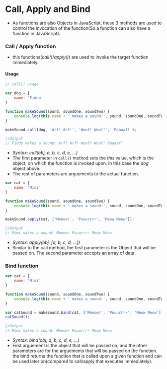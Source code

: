 # Call, Apply and Bind

- As functions are also Objects in JavaScript, these 3 methods are used to
control the invocation of the function(So a function can also have a function in JavaScript).

### Call / Apply function
- this functions(*call()*/*apply()*) are used to invoke the target function immediately.

#### Usage 
```javascript
// call() usage

var dog = {
	name: 'Fiddo'
}

function makeSound(sound, soundOne, soundTwo) {
	console.log(this.name + ' makes a sound:', sound, soundOne, soundTwo);
}

makeSound.call(dog, 'Arf! Arf!', 'Woof! Woof!', 'Raaaaf!');

//Output
// Fiddo makes a sound: Arf! Arf! Woof! Woof! Raaaaf!

```
- *Syntax: call(obj, a, b, c, d, e, ...)*
- The first parameter in ```call()``` method sets the *this* value, which is the object,
on which the function is invoked upon. In this case the *dog* object above.
- The rest of parameters are arguements to the actual function.

```javascript
var cat = {
	name: 'Mimi'
}

function makeSound(sound, soundOne, soundTwo) {
	console.log(this.name + ' makes a sound:', sound, soundOne, soundTwo);
}

makeSound.apply(cat, ['Meeow!', 'Puuurrr~', 'Meow Meow']);

//Output
// Mimi makes a sound: Meeow! Puuurrr~ Meow Meow
```
- *Syntax: apply(obj, [a, b, c, d, ...])*
- Similar to the call method, the first parameter is the Object that will be passed on. The
second parameter accepts an array of data.

### Bind function
```javascript
var cat = {
	name: 'Mimi'
}

function makeSound(sound, soundOne, soundTwo) {
	console.log(this.name + ' makes a sound:', sound, soundOne, soundTwo);
}

var catSound = makeSound.bind(cat, ['Meeow!', 'Puuurrr~', 'Meow Meow']);
catSound();

//Output
// Mimi makes a sound: Meeow! Puuurrr~ Meow Meow
```
- *Syntax: bind(obj, a, b, c, d, e, ...)*
- First arguement is the object that will be passed on, and the other parameters are for the
arguements that will be passed on the function. the bind returns the function that is called
upon a given function and can be used later on(compared to call/apply that executes immediately).
